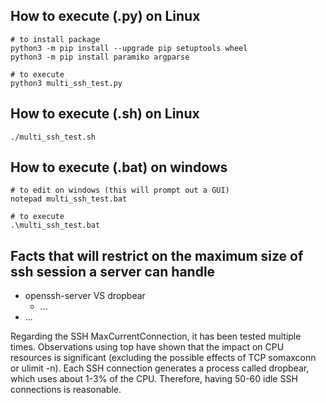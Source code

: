 ## How to execute (.py) on Linux
```console
# to install package
python3 -m pip install --upgrade pip setuptools wheel
python3 -m pip install paramiko argparse

# to execute
python3 multi_ssh_test.py
```

## How to execute (.sh) on Linux
```console
./multi_ssh_test.sh
```

## How to execute (.bat) on windows
```console
# to edit on windows (this will prompt out a GUI)
notepad multi_ssh_test.bat

# to execute
.\multi_ssh_test.bat
```

## Facts that will restrict on the maximum size of ssh session a server can handle
- openssh-server VS dropbear
  - ...
- ...

Regarding the SSH MaxCurrentConnection, it has been tested multiple times. Observations using top have shown that the impact on CPU resources is significant (excluding the possible effects of TCP somaxconn or ulimit -n). Each SSH connection generates a process called dropbear, which uses about 1-3% of the CPU. Therefore, having 50-60 idle SSH connections is reasonable.
